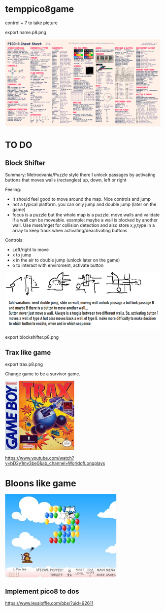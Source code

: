 # temppico8game

control + 7 to take picture

export name.p8.png

![alt text](CheatSheet.png)

# TO DO

## Block Shifter

Summary:
Metrodvania/Puzzle style there I unlock passages by activating buttons that moves walls (rectangles) up, down, left or right

Feeling:
- It should feel good to move around the map. Nice controls and jump
- not a typical platform. you can only jump and double jump (later on the game)
- focus is a puzzle but the whole map is a puzzle. move walls and validate if a wall can be moveable. example: maybe a wall is blocked by another wall. Use mset/mget for collision detection and also store x,y,type in a array to keep track when activating/deactivating buttons

Controls:

- Left/right to move
- x to jump
- x in the air to double jump (unlock later on the game)
- o to interact with enviroment, activate button

![alt text](blockshifter.png)

export blockshifter.p8.png

## Trax like game

export trax.p8.png

Change game to be a survivor game.

![alt text](trax.png)

https://www.youtube.com/watch?v=bD2y1mv3be0&ab_channel=WorldofLongplays

# Bloons like game

![alt text](Bloons.png)

## Implement pico8 to dos

https://www.lexaloffle.com/bbs/?uid=92611